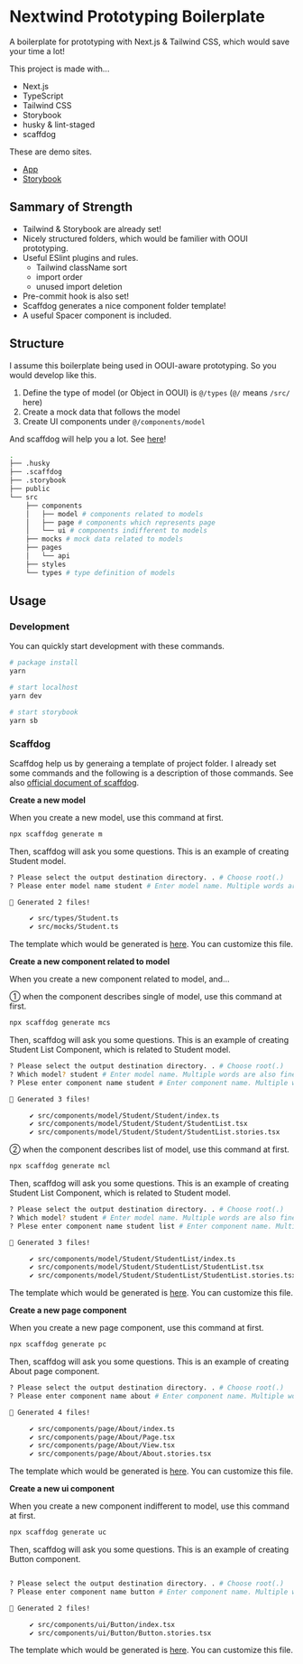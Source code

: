 # Nextwind Prototyping Boilerplate

A boilerplate for prototyping with Next.js & Tailwind CSS, which would save your time a lot!

This project is made with...

- Next.js
- TypeScript
- Tailwind CSS
- Storybook
- husky & lint-staged
- scaffdog

These are demo sites.

- [App](https://nextwind-prototyping-boilerplate.vercel.app/)
- [Storybook](https://61f8f16f224018003f2121c3-nrfgktmbqm.chromatic.com/?path=/story/model-user-usertable--default)

## Sammary of Strength

- Tailwind & Storybook are already set!
- Nicely structured folders, which would be familier with OOUI prototyping.
- Useful ESlint plugins and rules.
  - Tailwind className sort
  - import order
  - unused import deletion
- Pre-commit hook is also set!
- Scaffdog generates a nice component folder template!
- A useful Spacer component is included.

## Structure

I assume this boilerplate being used in OOUI-aware prototyping. So you would develop like this.

1. Define the type of model (or Object in OOUI) is `@/types` (`@/` means `/src/` here)
2. Create a mock data that follows the model
3. Create UI components under `@/components/model`

And scaffdog will help you a lot. See [here](#scaffdog)!

```zsh
.
├── .husky
├── .scaffdog
├── .storybook
├── public
└── src
    ├── components
    │   ├── model # components related to models
    │   ├── page # components which represents page
    │   └── ui # components indifferent to models
    ├── mocks # mock data related to models
    ├── pages
    │   └── api
    ├── styles
    └── types # type definition of models
```

## Usage

### Development

You can quickly start development with these commands.

```zsh
# package install
yarn

# start localhost
yarn dev

# start storybook
yarn sb
```

### Scaffdog

Scaffdog help us by generaing a template of project folder.
I already set some commands and the following is a description of those commands. See also [official document of scaffdog](https://github.com/cats-oss/scaffdog#scaffdog).

**Create a new model**

When you create a new model, use this command at first.

```zsh
npx scaffdog generate m
```

Then, scaffdog will ask you some questions. This is an example of creating Student model.

```zsh
? Please select the output destination directory. . # Choose root(.)
? Please enter model name student # Enter model name. Multiple words are also fine.

🐶 Generated 2 files!

     ✔ src/types/Student.ts
     ✔ src/mocks/Student.ts

```

The template which would be generated is [here](https://github.com/HajimexxxNakagawa/Nextwind-Prototyping-Boilerplate/blob/main/.scaffdog/model.md). You can customize this file.

**Create a new component related to model**

When you create a new component related to model, and...

① when the component describes single of model, use this command at first.
```zsh
npx scaffdog generate mcs
```

Then, scaffdog will ask you some questions. This is an example of creating Student List Component, which is related to Student model.

```zsh
? Please select the output destination directory. . # Choose root(.)
? Which model? student # Enter model name. Multiple words are also fine.
? Plese enter component name student # Enter component name. Multiple words are also fine.

🐶 Generated 3 files!

     ✔ src/components/model/Student/Student/index.ts
     ✔ src/components/model/Student/Student/StudentList.tsx
     ✔ src/components/model/Student/Student/StudentList.stories.tsx


```

② when the component describes list of model, use this command at first.
```zsh
npx scaffdog generate mcl
```

Then, scaffdog will ask you some questions. This is an example of creating Student List Component, which is related to Student model.

```zsh
? Please select the output destination directory. . # Choose root(.)
? Which model? student # Enter model name. Multiple words are also fine.
? Plese enter component name student list # Enter component name. Multiple words are also fine.

🐶 Generated 3 files!

     ✔ src/components/model/Student/StudentList/index.ts
     ✔ src/components/model/Student/StudentList/StudentList.tsx
     ✔ src/components/model/Student/StudentList/StudentList.stories.tsx


```

The template which would be generated is [here](https://github.com/HajimexxxNakagawa/Nextwind-Prototyping-Boilerplate/blob/main/.scaffdog/model-component.md). You can customize this file.

**Create a new page component**

When you create a new page component, use this command at first.

```zsh
npx scaffdog generate pc
```

Then, scaffdog will ask you some questions. This is an example of creating About page component.

```zsh
? Please select the output destination directory. . # Choose root(.)
? Please enter component name about # Enter component name. Multiple words are also fine.

🐶 Generated 4 files!

     ✔ src/components/page/About/index.ts
     ✔ src/components/page/About/Page.tsx
     ✔ src/components/page/About/View.tsx
     ✔ src/components/page/About/About.stories.tsx


```

The template which would be generated is [here](https://github.com/HajimexxxNakagawa/Nextwind-Prototyping-Boilerplate/blob/main/.scaffdog/page-component.md). You can customize this file.

**Create a new ui component**

When you create a new component indifferent to model, use this command at first.

```zsh
npx scaffdog generate uc
```

Then, scaffdog will ask you some questions. This is an example of creating Button component.

```zsh

? Please select the output destination directory. . # Choose root(.)
? Please enter component name button # Enter component name. Multiple words are also fine.

🐶 Generated 2 files!

     ✔ src/components/ui/Button/index.tsx
     ✔ src/components/ui/Button/Button.stories.tsx


```

The template which would be generated is [here](https://github.com/HajimexxxNakagawa/Nextwind-Prototyping-Boilerplate/blob/main/.scaffdog/ui-component.md). You can customize this file.
